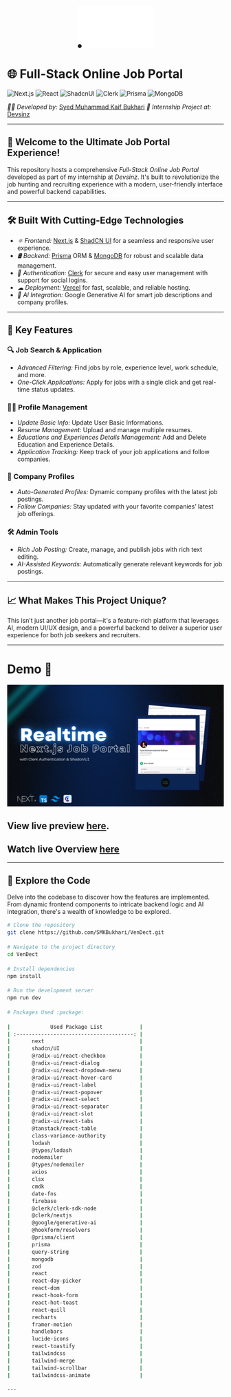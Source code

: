 <p align="center" width="100%">
    <img height="100" src="./bismillah.png">
</p>

# 🌐 Full-Stack Online Job Portal

![Next.js](https://img.shields.io/badge/Next.js-Framework-informational?style=flat&logo=next.js&logoColor=white&color=0AAB7C)
![React](https://img.shields.io/badge/React-Frontend-informational?style=flat&logo=react&logoColor=white&color=0AAB7C)
![ShadcnUI](https://img.shields.io/badge/ShadcnUI-Design-informational?style=flat&logo=ui-design&logoColor=white&color=0AAB7C)
![Clerk](https://img.shields.io/badge/Clerk-Authentication-informational?style=flat&logo=clerk&logoColor=white&color=0AAB7C)
![Prisma](https://img.shields.io/badge/Prisma-ORM-informational?style=flat&logo=prisma&logoColor=white&color=0AAB7C)
![MongoDB](https://img.shields.io/badge/MongoDB-Database-informational?style=flat&logo=mongodb&logoColor=white&color=0AAB7C)

*👨‍💻 Developed by:* [Syed Muhammad Kaif Bukhari](https://smkbukhari.netlify.app/)
*🏢 Internship Project at:* [Devsinz](https://www.linkedin.com/company/devsinz)

---

## 🎉 Welcome to the Ultimate Job Portal Experience!

This repository hosts a comprehensive *Full-Stack Online Job Portal* developed as part of my internship at *Devsinz*. It's built to revolutionize the job hunting and recruiting experience with a modern, user-friendly interface and powerful backend capabilities.

---

## 🛠 Built With Cutting-Edge Technologies

- *⚛ Frontend:* [Next.js](https://nextjs.org/) & [ShadCN UI](https://ui.shadcn.com/) for a seamless and responsive user experience.
- *🛢 Backend:* [Prisma](https://www.prisma.io/) ORM & [MongoDB](https://www.mongodb.com/) for robust and scalable data management.
- *🔐 Authentication:* [Clerk](https://clerk.com/) for secure and easy user management with support for social logins.
- *☁ Deployment:* [Vercel](https://vercel.com/) for fast, scalable, and reliable hosting.
- *🤖 AI Integration:* Google Generative AI for smart job descriptions and company profiles.

---

## 🌟 Key Features

### 🔍 Job Search & Application
- *Advanced Filtering:* Find jobs by role, experience level, work schedule, and more.
- *One-Click Applications:* Apply for jobs with a single click and get real-time status updates.

### 🧑‍💼 Profile Management
- *Update Basic Info:* Update User Basic Informations.
- *Resume Management:* Upload and manage multiple resumes.
- *Educations and Experiences Details Management:* Add and Delete Education and Experience Details.
- *Application Tracking:* Keep track of your job applications and follow companies.

### 🏢 Company Profiles
- *Auto-Generated Profiles:* Dynamic company profiles with the latest job postings.
- *Follow Companies:* Stay updated with your favorite companies’ latest job offerings.

### 🛠 Admin Tools
- *Rich Job Posting:* Create, manage, and publish jobs with rich text editing.
- *AI-Assisted Keywords:* Automatically generate relevant keywords for job postings.

---

## 📈 What Makes This Project Unique?

This isn’t just another job portal—it's a feature-rich platform that leverages AI, modern UI/UX design, and a powerful backend to deliver a superior user experience for both job seekers and recruiters.

---

# Demo :movie_camera:

![](./public/img/screen.png)

## View live preview [here](https://vendect.vercel.app/).
## Watch live Overview [here](https://youtu.be/UR7WnoS-8SU)

---

## 📂 Explore the Code

Delve into the codebase to discover how the features are implemented. From dynamic frontend components to intricate backend logic and AI integration, there's a wealth of knowledge to be explored.

```bash
# Clone the repository
git clone https://github.com/SMKBukhari/VenDect.git

# Navigate to the project directory
cd VenDect

# Install dependencies
npm install

# Run the development server
npm run dev

# Packages Used :package:

|             Used Package List            |
| :--------------------------------------: |
|       next                               |
|       shadcn/UI                          |
|       @radix-ui/react-checkbox           |
|       @radix-ui/react-dialog             |
|       @radix-ui/react-dropdown-menu      |
|       @radix-ui/react-hover-card         |
|       @radix-ui/react-label              |
|       @radix-ui/react-popover            |
|       @radix-ui/react-select             |
|       @radix-ui/react-separator          |
|       @radix-ui/react-slot               |
|       @radix-ui/react-tabs               |
|       @tanstack/react-table              |
|       class-variance-authority           |
|       lodash                             |
|       @types/lodash                      |
|       nodemailer                         |
|       @types/nodemailer                  |
|       axios                              |
|       clsx                               |
|       cmdk                               |
|       date-fns                           |
|       firebase                           |
|       @clerk/clerk-sdk-node              |
|       @clerk/nextjs                      |
|       @google/generative-ai              |
|       @hookform/resolvers                |
|       @prisma/client                     |
|       prisma                             |
|       query-string                       |
|       mongodb                            |
|       zod                                |
|       react                              |
|       react-day-picker                   |
|       react-dom                          |
|       react-hook-form                    |
|       react-hot-toast                    |
|       react-quill                        |
|       recharts                           |
|       framer-motion                      |
|       handlebars                         |
|       lucide-icons                       |
|       react-toastify                     |
|       tailwindcss                        |
|       tailwind-merge                     |
|       tailwind-scrollbar                 |
|       tailwindcss-animate                |

---
